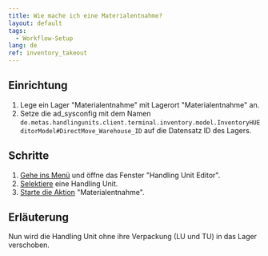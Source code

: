 ```yaml
---
title: Wie mache ich eine Materialentnahme?
layout: default
tags:
  - Workflow-Setup
lang: de
ref: inventory_takeout
---
```


## Einrichtung
1. Lege ein Lager "Materialentnahme" mit Lagerort "Materialentnahme" an.
1. Setze die ad_sysconfig mit dem Namen `de.metas.handlingunits.client.terminal.inventory.model.InventoryHUEditorModel#DirectMove_Warehouse_ID` auf die Datensatz ID des Lagers.

## Schritte
1. [Gehe ins Menü](Menu) und öffne das Fenster "Handling Unit Editor".
1. [Selektiere](AuswahlBelege) eine Handling Unit.
1. [Starte die Aktion](AktionStarten) "Materialentnahme".

## Erläuterung
Nun wird die Handling Unit ohne ihre Verpackung (LU und TU) in das Lager verschoben.
